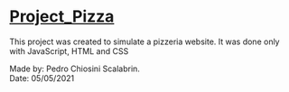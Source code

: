 # [Project_Pizza](https://project-pizza-pcs.netlify.app/)
This project was created to simulate a pizzeria website. 
It was done only with JavaScript, HTML and CSS

Made by: Pedro Chiosini Scalabrin.\
Date: 05/05/2021
